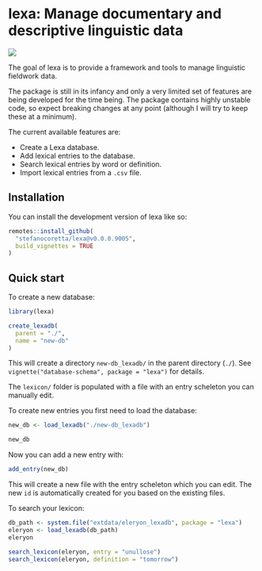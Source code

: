 
<!-- README.md is generated from README.Rmd. Please edit that file -->

# lexa: Manage documentary and descriptive linguistic data

<!-- badges: start -->

[![](https://img.shields.io/badge/devel%20version-0.0.0.9005-orange.svg)](https://github.com/stefanocoretta/lexa)
<!-- badges: end -->

The goal of lexa is to provide a framework and tools to manage
linguistic fieldwork data.

The package is still in its infancy and only a very limited set of
features are being developed for the time being. The package contains
highly unstable code, so expect breaking changes at any point (although
I will try to keep these at a minimum).

The current available features are:

-   Create a Lexa database.
-   Add lexical entries to the database.
-   Search lexical entries by word or definition.
-   Import lexical entries from a `.csv` file.

## Installation

You can install the development version of lexa like so:

``` r
remotes::install_github(
  "stefanocoretta/lexa@v0.0.0.9005",
  build_vignettes = TRUE
)
```

## Quick start

To create a new database:

``` r
library(lexa)

create_lexadb(
  parent = "./",
  name = "new-db"
)
```

This will create a directory `new-db_lexadb/` in the parent directory
(`./`). See `vignette("database-schema", package = "lexa")` for details.

The `lexicon/` folder is populated with a file with an entry scheleton
you can manually edit.

To create new entries you first need to load the database:

``` r
new_db <- load_lexadb("./new-db_lexadb")

new_db
```

Now you can add a new entry with:

``` r
add_entry(new_db)
```

This will create a new file with the entry scheleton which you can edit.
The new `id` is automatically created for you based on the existing
files.

To search your lexicon:

``` r
db_path <- system.file("extdata/eleryon_lexadb", package = "lexa")
eleryon <- load_lexadb(db_path)
eleryon

search_lexicon(eleryon, entry = "unullose")
search_lexicon(eleryon, definition = "tomorrow")
```
